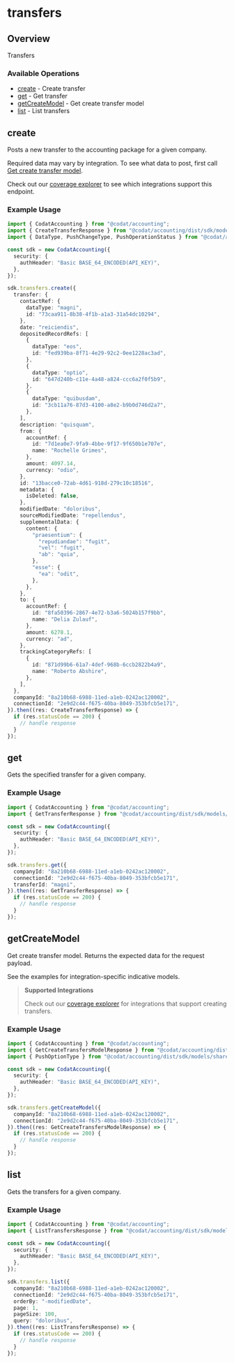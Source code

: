 # transfers

## Overview

Transfers

### Available Operations

* [create](#create) - Create transfer
* [get](#get) - Get transfer
* [getCreateModel](#getcreatemodel) - Get create transfer model
* [list](#list) - List transfers

## create

Posts a new transfer to the accounting package for a given company.

Required data may vary by integration. To see what data to post, first call [Get create transfer model](https://docs.codat.io/accounting-api#/operations/get-create-transfers-model).

Check out our [coverage explorer](https://knowledge.codat.io/supported-features/accounting?view=tab-by-data-type&dataType=transfers) to see which integrations support this endpoint.

### Example Usage

```typescript
import { CodatAccounting } from "@codat/accounting";
import { CreateTransferResponse } from "@codat/accounting/dist/sdk/models/operations";
import { DataType, PushChangeType, PushOperationStatus } from "@codat/accounting/dist/sdk/models/shared";

const sdk = new CodatAccounting({
  security: {
    authHeader: "Basic BASE_64_ENCODED(API_KEY)",
  },
});

sdk.transfers.create({
  transfer: {
    contactRef: {
      dataType: "magni",
      id: "73caa911-8b38-4f1b-a1a3-31a54dc10294",
    },
    date: "reiciendis",
    depositedRecordRefs: [
      {
        dataType: "eos",
        id: "fed939ba-8f71-4e29-92c2-0ee1228ac3ad",
      },
      {
        dataType: "optio",
        id: "647d240b-c11e-4a48-a824-ccc6a2f0f5b9",
      },
      {
        dataType: "quibusdam",
        id: "3cb11a76-87d3-4100-a8e2-b9b0d746d2a7",
      },
    ],
    description: "quisquam",
    from: {
      accountRef: {
        id: "7d1ea0e7-9fa9-4bbe-9f17-9f650b1e707e",
        name: "Rochelle Grimes",
      },
      amount: 4097.14,
      currency: "odio",
    },
    id: "13bacce0-72ab-4d61-918d-279c10c18516",
    metadata: {
      isDeleted: false,
    },
    modifiedDate: "doloribus",
    sourceModifiedDate: "repellendus",
    supplementalData: {
      content: {
        "praesentium": {
          "repudiandae": "fugit",
          "vel": "fugit",
          "ab": "quia",
        },
        "esse": {
          "ea": "odit",
        },
      },
    },
    to: {
      accountRef: {
        id: "8fa50396-2867-4e72-b3a6-5024b157f9bb",
        name: "Delia Zulauf",
      },
      amount: 6278.1,
      currency: "ad",
    },
    trackingCategoryRefs: [
      {
        id: "871d99b6-61a7-4def-968b-6ccb2822b4a9",
        name: "Roberto Abshire",
      },
    ],
  },
  companyId: "8a210b68-6988-11ed-a1eb-0242ac120002",
  connectionId: "2e9d2c44-f675-40ba-8049-353bfcb5e171",
}).then((res: CreateTransferResponse) => {
  if (res.statusCode == 200) {
    // handle response
  }
});
```

## get

Gets the specified transfer for a given company.

### Example Usage

```typescript
import { CodatAccounting } from "@codat/accounting";
import { GetTransferResponse } from "@codat/accounting/dist/sdk/models/operations";

const sdk = new CodatAccounting({
  security: {
    authHeader: "Basic BASE_64_ENCODED(API_KEY)",
  },
});

sdk.transfers.get({
  companyId: "8a210b68-6988-11ed-a1eb-0242ac120002",
  connectionId: "2e9d2c44-f675-40ba-8049-353bfcb5e171",
  transferId: "magni",
}).then((res: GetTransferResponse) => {
  if (res.statusCode == 200) {
    // handle response
  }
});
```

## getCreateModel

Get create transfer model. Returns the expected data for the request payload.

See the examples for integration-specific indicative models.

> **Supported Integrations**
> 
> Check out our [coverage explorer](https://knowledge.codat.io/supported-features/accounting?view=tab-by-data-type&dataType=transfers) for integrations that support creating transfers.

### Example Usage

```typescript
import { CodatAccounting } from "@codat/accounting";
import { GetCreateTransfersModelResponse } from "@codat/accounting/dist/sdk/models/operations";
import { PushOptionType } from "@codat/accounting/dist/sdk/models/shared";

const sdk = new CodatAccounting({
  security: {
    authHeader: "Basic BASE_64_ENCODED(API_KEY)",
  },
});

sdk.transfers.getCreateModel({
  companyId: "8a210b68-6988-11ed-a1eb-0242ac120002",
  connectionId: "2e9d2c44-f675-40ba-8049-353bfcb5e171",
}).then((res: GetCreateTransfersModelResponse) => {
  if (res.statusCode == 200) {
    // handle response
  }
});
```

## list

Gets the transfers for a given company.

### Example Usage

```typescript
import { CodatAccounting } from "@codat/accounting";
import { ListTransfersResponse } from "@codat/accounting/dist/sdk/models/operations";

const sdk = new CodatAccounting({
  security: {
    authHeader: "Basic BASE_64_ENCODED(API_KEY)",
  },
});

sdk.transfers.list({
  companyId: "8a210b68-6988-11ed-a1eb-0242ac120002",
  connectionId: "2e9d2c44-f675-40ba-8049-353bfcb5e171",
  orderBy: "-modifiedDate",
  page: 1,
  pageSize: 100,
  query: "doloribus",
}).then((res: ListTransfersResponse) => {
  if (res.statusCode == 200) {
    // handle response
  }
});
```
